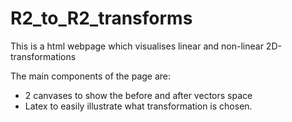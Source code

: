 # R2_to_R2_transforms

This is a html webpage which visualises linear and non-linear 2D-transformations

The main components of the page are:
- 2 canvases to show the before and after vectors space
- Latex to easily illustrate what transformation is chosen.
